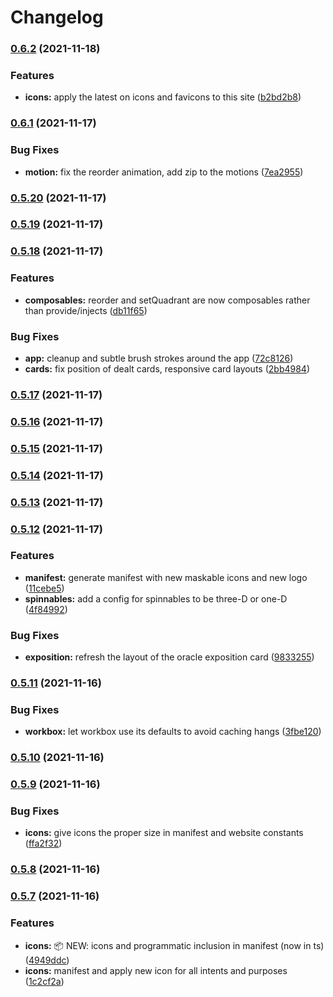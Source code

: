 # Changelog

### [0.6.2](https://github.com/krry/nameless.quest/compare/v0.6.1...v0.6.2) (2021-11-18)

### Features

- **icons:** apply the latest on icons and favicons to this site ([b2bd2b8](https://github.com/krry/nameless.quest/commit/b2bd2b85361cd40222c94fed0f907b0dc5099e90))

### [0.6.1](https://github.com/krry/nameless.quest/compare/v0.5.20...v0.6.1) (2021-11-17)

### Bug Fixes

- **motion:** fix the reorder animation, add zip to the motions ([7ea2955](https://github.com/krry/nameless.quest/commit/7ea29556436b37dc373608233d7bf64ebcae50cd))

### [0.5.20](https://github.com/krry/nameless.quest/compare/v0.5.19...v0.5.20) (2021-11-17)

### [0.5.19](https://github.com/krry/nameless.quest/compare/v0.5.18...v0.5.19) (2021-11-17)

### [0.5.18](https://github.com/krry/nameless.quest/compare/v0.5.17...v0.5.18) (2021-11-17)

### Features

- **composables:** reorder and setQuadrant are now composables rather than provide/injects ([db11f65](https://github.com/krry/nameless.quest/commit/db11f657153ec310758e39e505475ec7be25840b))

### Bug Fixes

- **app:** cleanup and subtle brush strokes around the app ([72c8126](https://github.com/krry/nameless.quest/commit/72c8126c2246888098d85ea956e39a6ee827973f))
- **cards:** fix position of dealt cards, responsive card layouts ([2bb4984](https://github.com/krry/nameless.quest/commit/2bb49846682be7752948e88894ad73fa4ba10783))

### [0.5.17](https://github.com/krry/nameless.quest/compare/v0.5.16...v0.5.17) (2021-11-17)

### [0.5.16](https://github.com/krry/nameless.quest/compare/v0.5.15...v0.5.16) (2021-11-17)

### [0.5.15](https://github.com/krry/nameless.quest/compare/v0.5.14...v0.5.15) (2021-11-17)

### [0.5.14](https://github.com/krry/nameless.quest/compare/v0.5.13...v0.5.14) (2021-11-17)

### [0.5.13](https://github.com/krry/nameless.quest/compare/v0.5.12...v0.5.13) (2021-11-17)

### [0.5.12](https://github.com/krry/nameless.quest/compare/v0.5.11...v0.5.12) (2021-11-17)

### Features

- **manifest:** generate manifest with new maskable icons and new logo ([11cebe5](https://github.com/krry/nameless.quest/commit/11cebe576159b2f12573e99cb9b2af10a7e024ee))
- **spinnables:** add a config for spinnables to be three-D or one-D ([4f84992](https://github.com/krry/nameless.quest/commit/4f84992597a37911e2d6700e6ebeab90197609cb))

### Bug Fixes

- **exposition:** refresh the layout of the oracle exposition card ([9833255](https://github.com/krry/nameless.quest/commit/98332556b9784d3fd94d331a0591772d6f7ee714))

### [0.5.11](https://github.com/krry/nameless.quest/compare/v0.5.10...v0.5.11) (2021-11-16)

### Bug Fixes

- **workbox:** let workbox use its defaults to avoid caching hangs ([3fbe120](https://github.com/krry/nameless.quest/commit/3fbe120867f1f2faafa34c0e789b89a566702e51))

### [0.5.10](https://github.com/krry/nameless.quest/compare/v0.5.9...v0.5.10) (2021-11-16)

### [0.5.9](https://github.com/krry/nameless.quest/compare/v0.5.7...v0.5.9) (2021-11-16)

### Bug Fixes

- **icons:** give icons the proper size in manifest and website constants ([ffa2f32](https://github.com/krry/nameless.quest/commit/ffa2f3212ba28fa1b19f912c50ff6c1b9fef26e3))

### [0.5.8](https://github.com/krry/nameless.quest/compare/v0.5.7...v0.5.8) (2021-11-16)

### [0.5.7](https://github.com/krry/nameless.quest/compare/v0.5.6...v0.5.7) (2021-11-16)

### Features

- **icons:** 📦 NEW: icons and programmatic inclusion in manifest (now in ts) ([4949ddc](https://github.com/krry/nameless.quest/commit/4949ddc1ee142e1d5fe94ece3f7c47224a68fa16))
- **icons:** manifest and apply new icon for all intents and purposes ([1c2cf2a](https://github.com/krry/nameless.quest/commit/1c2cf2a6f69abc101327ea3714860815f8817aab))
